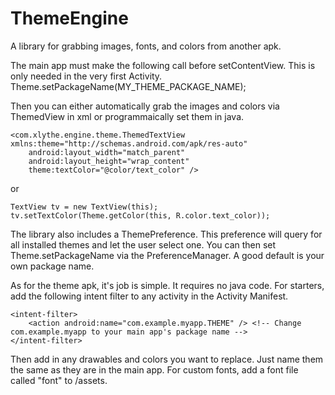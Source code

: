 ThemeEngine
===========
A library for grabbing images, fonts, and colors from another apk.

The main app must make the following call before setContentView. This is only needed in the very first Activity.
    Theme.setPackageName(MY_THEME_PACKAGE_NAME);

Then you can either automatically grab the images and colors via ThemedView in xml or programmaically set them in java.

    <com.xlythe.engine.theme.ThemedTextView xmlns:theme="http://schemas.android.com/apk/res-auto"
        android:layout_width="match_parent"
        android:layout_height="wrap_content"
        theme:textColor="@color/text_color" />

or

    TextView tv = new TextView(this);
    tv.setTextColor(Theme.getColor(this, R.color.text_color));

The library also includes a ThemePreference. This preference will query for all installed themes and let the user select one. You can then set Theme.setPackageName via the PreferenceManager. A good default is your own package name.


As for the theme apk, it's job is simple. It requires no java code. For starters, add the following intent filter to any activity in the Activity Manifest.

    <intent-filter>
        <action android:name="com.example.myapp.THEME" /> <!-- Change com.example.myapp to your main app's package name -->
    </intent-filter>

Then add in any drawables and colors you want to replace. Just name them the same as they are in the main app. For custom fonts, add a font file called "font" to /assets.
